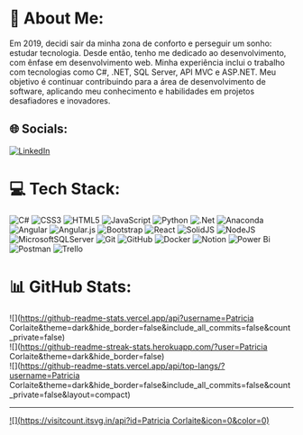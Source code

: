 # 💫 About Me:
Em 2019, decidi sair da minha zona de conforto e perseguir um sonho: estudar tecnologia. Desde então, tenho me dedicado ao desenvolvimento, com ênfase em desenvolvimento web. Minha experiência inclui o trabalho com tecnologias como C#, .NET, SQL Server, API MVC e ASP.NET. Meu objetivo é continuar contribuindo para a área de desenvolvimento de software, aplicando meu conhecimento e habilidades em projetos desafiadores e inovadores.


## 🌐 Socials:
[![LinkedIn](https://img.shields.io/badge/LinkedIn-%230077B5.svg?logo=linkedin&logoColor=white)](https://linkedin.com/in/https://www.linkedin.com/in/patricia-corlaite-854651159/) 

# 💻 Tech Stack:
![C#](https://img.shields.io/badge/c%23-%23239120.svg?style=for-the-badge&logo=csharp&logoColor=white) ![CSS3](https://img.shields.io/badge/css3-%231572B6.svg?style=for-the-badge&logo=css3&logoColor=white) ![HTML5](https://img.shields.io/badge/html5-%23E34F26.svg?style=for-the-badge&logo=html5&logoColor=white) ![JavaScript](https://img.shields.io/badge/javascript-%23323330.svg?style=for-the-badge&logo=javascript&logoColor=%23F7DF1E) ![Python](https://img.shields.io/badge/python-3670A0?style=for-the-badge&logo=python&logoColor=ffdd54) ![.Net](https://img.shields.io/badge/.NET-5C2D91?style=for-the-badge&logo=.net&logoColor=white) ![Anaconda](https://img.shields.io/badge/Anaconda-%2344A833.svg?style=for-the-badge&logo=anaconda&logoColor=white) ![Angular](https://img.shields.io/badge/angular-%23DD0031.svg?style=for-the-badge&logo=angular&logoColor=white) ![Angular.js](https://img.shields.io/badge/angular.js-%23E23237.svg?style=for-the-badge&logo=angularjs&logoColor=white) ![Bootstrap](https://img.shields.io/badge/bootstrap-%238511FA.svg?style=for-the-badge&logo=bootstrap&logoColor=white) ![React](https://img.shields.io/badge/react-%2320232a.svg?style=for-the-badge&logo=react&logoColor=%2361DAFB) ![SolidJS](https://img.shields.io/badge/SolidJS-2c4f7c?style=for-the-badge&logo=solid&logoColor=c8c9cb) ![NodeJS](https://img.shields.io/badge/node.js-6DA55F?style=for-the-badge&logo=node.js&logoColor=white) ![MicrosoftSQLServer](https://img.shields.io/badge/Microsoft%20SQL%20Server-CC2927?style=for-the-badge&logo=microsoft%20sql%20server&logoColor=white) ![Git](https://img.shields.io/badge/git-%23F05033.svg?style=for-the-badge&logo=git&logoColor=white) ![GitHub](https://img.shields.io/badge/github-%23121011.svg?style=for-the-badge&logo=github&logoColor=white) ![Docker](https://img.shields.io/badge/docker-%230db7ed.svg?style=for-the-badge&logo=docker&logoColor=white) ![Notion](https://img.shields.io/badge/Notion-%23000000.svg?style=for-the-badge&logo=notion&logoColor=white) ![Power Bi](https://img.shields.io/badge/power_bi-F2C811?style=for-the-badge&logo=powerbi&logoColor=black) ![Postman](https://img.shields.io/badge/Postman-FF6C37?style=for-the-badge&logo=postman&logoColor=white) ![Trello](https://img.shields.io/badge/Trello-%23026AA7.svg?style=for-the-badge&logo=Trello&logoColor=white)
# 📊 GitHub Stats:
![](https://github-readme-stats.vercel.app/api?username=Patricia Corlaite&theme=dark&hide_border=false&include_all_commits=false&count_private=false)<br/>
![](https://github-readme-streak-stats.herokuapp.com/?user=Patricia Corlaite&theme=dark&hide_border=false)<br/>
![](https://github-readme-stats.vercel.app/api/top-langs/?username=Patricia Corlaite&theme=dark&hide_border=false&include_all_commits=false&count_private=false&layout=compact)

---
[![](https://visitcount.itsvg.in/api?id=Patricia Corlaite&icon=0&color=0)](https://visitcount.itsvg.in)

<!-- Proudly created with GPRM ( https://gprm.itsvg.in ) -->
